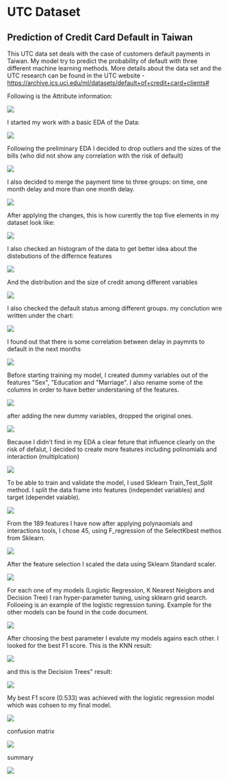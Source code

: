 # UTC Dataset
## Prediction of Credit Card Default in Taiwan

This UTC data set deals with the case of customers default payments in Taiwan.
My model try to predict  the probability of default with three different machine learning methods.  More details about the data set and the UTC research  can be found in the UTC website - https://archive.ics.uci.edu/ml/datasets/default+of+credit+card+clients#

Following is the Attribute information: 

<img src = "./images/image2.png">

I started my work with a basic EDA of the Data:

<img src = "./images/image3.png">

Following the preliminary EDA I decided to drop outliers and the sizes of the bills (who did not show any correlation with the risk of default)

<img src = "./images/image4.png">

I also decided to merge the payment time to three groups: on time, one month delay and more than one month delay.


<img src = "./images/image5.png">


After applying the changes, this is how curently the top five elements in my dataset look like:


<img src = "./images/image6.png">

I also checked an histogram of the data to get better idea about the distebutions of the differnce features

<img src = "./images/image7.png">

And the distribution and the size of credit among different variables

<img src = "./images/image8.png">

I also checked the default status among different groups. my conclution wre written under the chart:

<img src = "./images/image9.png">

I found out that there is some correlation between delay in paymnts to default in the next months

<img src = "./images/image10.png">

Before starting training my model, I created dummy variables out of the features "Sex", "Education and "Marriage". I also rename some of the columns in order to have better understaning of the features.

<img src = "./images/image11.png">

after adding the new dummy variables,  dropped the original ones.

<img src = "./images/image12.png">

Because I didn't find in my EDA a clear feture that influence clearly on the risk of defalut, I decided to create more features including polinomials and interaction (multiplcation) 

<img src = "./images/image13.png">

To be able to train and validate the model, I used Sklearn Train_Test_Split method. I split the data frame into features (independet variables) and target (dependet vaiable).

<img src = "./images/image14.png">

From the 189 features I have now after applying polynaomials and interactions tools, I chose 45, using F_regression of the SelectKbest methos from Sklearn.

<img src = "./images/image15.png">

After the feature selection I scaled the data using Sklearn Standard scaler.

<img src = "./images/image16.png">

For each one of my models (Logistic Regression, K Nearest Neigbors and Decision Tree) I ran hyper-parameter tuning, using sklearn grid search. Folloeing is an example of the logistic regression tuning. Example for the other models can be found in the code document.

<img src = "./images/image17.png">


After choosing the best parameter I evalute my models agains each other. I looked for the best F1 score. This is the KNN result:

<img src = "./images/image19.png">

and this is the Decision Trees" result:

<img src = "./images/image20.png">

My best F1 score (0.533) was achieved with the logistic regression model which was cohsen to my final model.

<img src = "./images/image21.png">

confusion matrix

<img src = "./images/image22.png">

summary

<img src = "./images/image23.png">
